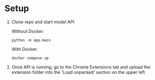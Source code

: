 # Setup

1. Clone repo and start model API

    Without Docker:
    ```
    python -m app.main
    ```

    With Docker:
    ```
    docker compose up
    ```
2. Once API is running, go to the Chrome Extensions tab and upload the extension folder into the 'Load unpacked' section on the upper left
